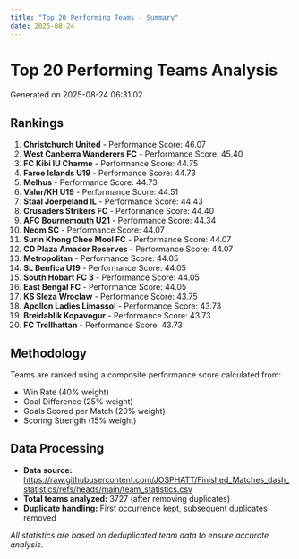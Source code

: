 ```yaml
---
title: "Top 20 Performing Teams - Summary"
date: 2025-08-24
---
```


# Top 20 Performing Teams Analysis

Generated on 2025-08-24 06:31:02

## Rankings

1. **Christchurch United** - Performance Score: 46.07
2. **West Canberra Wanderers FC** - Performance Score: 45.40
3. **FC Kibi IU Charme** - Performance Score: 44.75
4. **Faroe Islands U19** - Performance Score: 44.73
5. **Melhus** - Performance Score: 44.73
6. **Valur/KH U19** - Performance Score: 44.51
7. **Staal Joerpeland IL** - Performance Score: 44.43
8. **Crusaders Strikers FC** - Performance Score: 44.40
9. **AFC Bournemouth U21** - Performance Score: 44.34
10. **Neom SC** - Performance Score: 44.07
11. **Surin Khong Chee Mool FC** - Performance Score: 44.07
12. **CD Plaza Amador Reserves** - Performance Score: 44.07
13. **Metropolitan** - Performance Score: 44.05
14. **SL Benfica U19** - Performance Score: 44.05
15. **South Hobart FC 3** - Performance Score: 44.05
16. **East Bengal FC** - Performance Score: 44.05
17. **KS Sleza Wroclaw** - Performance Score: 43.75
18. **Apollon Ladies Limassol** - Performance Score: 43.73
19. **Breidablik Kopavogur** - Performance Score: 43.73
20. **FC Trollhattan** - Performance Score: 43.73

## Methodology

Teams are ranked using a composite performance score calculated from:
- Win Rate (40% weight)
- Goal Difference (25% weight)
- Goals Scored per Match (20% weight)
- Scoring Strength (15% weight)

## Data Processing

- **Data source:** https://raw.githubusercontent.com/JOSPHATT/Finished_Matches_dash_statistics/refs/heads/main/team_statistics.csv
- **Total teams analyzed:** 3727 (after removing duplicates)
- **Duplicate handling:** First occurrence kept, subsequent duplicates removed

*All statistics are based on deduplicated team data to ensure accurate analysis.*
